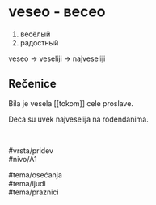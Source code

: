 # veseo - весео

1. весёлый  
2. радостный

veseo → veseliji → najveseliji

## Rečenice

Bila je vesela [[tokom]] cele proslave.

Deca su uvek najveselija na rođendanima.

<br>

#vrsta/pridev  
#nivo/A1  

#tema/osеćanja  
#tema/ljudi  
#tema/praznici
